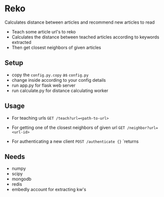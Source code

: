 # Reko

Calculates distance between articles and recommend new articles to read


- Teach some article url's to reko
- Calculates the distance between teached articles according to keywords extracted
- Then get closest neighbors of given articles

## Setup
    
- copy the `config.py.copy` as `config.py`
- change inside according to your config details
- run app.py for flask web server 
- run calculate.py for distance calculating worker

## Usage
 
 
- For teaching urls
 `GET /teach?url=<path-to-url>`
 
- For getting one of the closest neighbors of given url
 `GET /neighbor?url=<url-id>`

- For authenticating a new client
 `POST /authenticate {}`
 `returns

## Needs

- numpy
- scipy
- mongodb
- redis
- embedly account for extracting kw's
